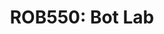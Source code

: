 ---
title: "ROB550: Bot Lab"
excerpt: "**Relevant skills: lcm, C++, Motor Control, Raspberry Pi, SLAM, Path Planning**\n
Program a differential wheeled robot to autonomously navigate through mazes. This project was completed for ROB550 at the University of Michigan Ann Arbor."
collection: projects
---